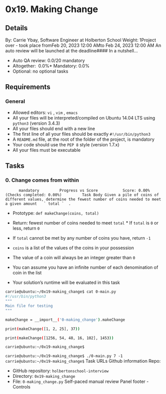 # 0x19. Making Change
## Details
 By: Carrie Ybay, Software Engineer at Holberton School Weight: 1Project over - took place fromFeb 20, 2023 12:00 AMto Feb 24, 2023 12:00 AM An auto review will be launched at the deadline#### In a nutshell…
* Auto QA review:          0.0/20 mandatory      
* Altogether:         0.0%* Mandatory: 0.0%
* Optional: no optional tasks

## Requirements
### General
* Allowed editors:  ` vi ` ,  ` vim ` ,  ` emacs ` 
* All your files will be interpreted/compiled on Ubuntu 14.04 LTS using  ` python3 `  (version 3.4.3)
* All your files should end with a new line
* The first line of all your files should be exactly  ` #!/usr/bin/python3 ` 
* A  ` README.md `  file, at the root of the folder of the project, is mandatory
* Your code should use the  ` PEP 8 `  style (version 1.7.x)
* All your files must be executable
## Tasks
### 0. Change comes from within
          mandatory         Progress vs Score           Score: 0.00% (Checks completed: 0.00%)         Task Body Given a pile of coins of different values, determine the fewest number of coins needed to meet a given amount   ` total `  .
* Prototype:  ` def makeChange(coins, total) ` 
* Return: fewest number of coins needed to meet  ` total ` * If  ` total `  is  ` 0 `  or less, return  ` 0 ` 
* If  ` total `  cannot be met by any number of coins you have, return  ` -1 ` 

*  ` coins `  is a list of the values of the coins in your possession
* The value of a coin will always be an integer greater than  ` 0 ` 
* You can assume you have an infinite number of each denomination of coin in the list
* Your solution’s runtime will be evaluated in this task
```bash
carrie@ubuntu:~/0x19-making_change$ cat 0-main.py
#!/usr/bin/python3
"""
Main file for testing
"""

makeChange = __import__('0-making_change').makeChange

print(makeChange([1, 2, 25], 37))

print(makeChange([1256, 54, 48, 16, 102], 1453))

carrie@ubuntu:~/0x19-making_change$

```
 ` carrie@ubuntu:~/0x19-making_change$ ./0-main.py
7
-1
carrie@ubuntu:~/0x19-making_change$
 `  Task URLs  Github information Repo:
* GitHub repository:  ` holbertonschool-interview ` 
* Directory:  ` 0x19-making_change ` 
* File:  ` 0-making_change.py ` 
 Self-paced manual review  Panel footer - Controls 
